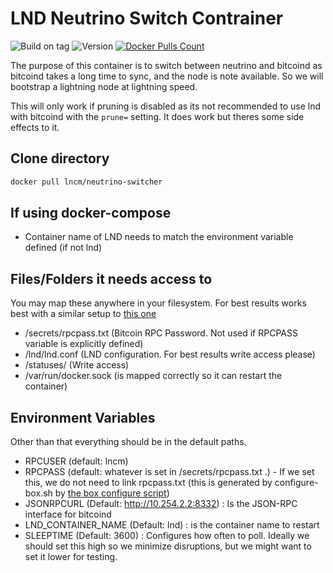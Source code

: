 # LND Neutrino Switch Contrainer

![Build on tag](https://github.com/lncm/docker-lnd-neutrino-switch/workflows/Docker%20build%20on%20tag/badge.svg)
![Version](https://img.shields.io/github/v/release/lncm/docker-lnd-neutrino-switch?sort=semver) 
[![Docker Pulls Count](https://img.shields.io/docker/pulls/lncm/neutrino-switcher.svg?style=flat)](https://hub.docker.com/r/lncm/neutrino-switcher)

The purpose of this container is to switch between neutrino and bitcoind as bitcoind takes a long time to sync, and the node is note available. So we will bootstrap a lightning node at lightning speed.

This will only work if pruning is disabled as its not recommended to use lnd with bitcoind with the ```prune=``` setting. It does work but theres some side effects to it.

## Clone directory

```bash
docker pull lncm/neutrino-switcher
```

## If using docker-compose

- Container name of LND needs to match the environment variable defined (if not lnd)

## Files/Folders it needs access to

You may map these anywhere in your filesystem. For best results works best with a similar setup to [this one](https://github.com/lncm/thebox-compose-system)

- /secrets/rpcpass.txt (Bitcoin RPC Password. Not used if RPCPASS variable is explicitly defined)
- /lnd/lnd.conf (LND configuration. For best results write access please)
- /statuses/ (Write access)
- /var/run/docker.sock (is mapped correctly so it can restart the container)

## Environment Variables

Other than that everything should be in the default paths.

- RPCUSER (default: lncm)
- RPCPASS (default: whatever is set in /secrets/rpcpass.txt .) - If we set this, we do not need to link rpcpass.txt (this is generated by configure-box.sh by [the box configure script](https://github.com/lncm/thebox-compose-system/blob/master/configure-box.sh))
- JSONRPCURL (Default: http://10.254.2.2:8332) : Is the JSON-RPC interface for bitcoind
- LND_CONTAINER_NAME (Default: lnd) : is the container name to restart
- SLEEPTIME (Default: 3600) : Configures how often to poll. Ideally we should set this high so we minimize disruptions, but we might want to set it lower for testing.
